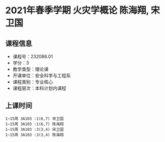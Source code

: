 # 2021年春季学期 火灾学概论 陈海翔, 宋卫国






## 课程信息

- 课程号：232086.01
- 学分：3
- 教学类型：理论课
- 开课单位：安全科学与工程系
- 课程类别：专业核心
- 课程层次：本科计划内课程

## 上课时间

```
1~15周 3A103 :1(6,7) 宋卫国
1~15周 3A103 :1(6,7) 陈海翔
1~15周 3A103 :3(3,4) 宋卫国
1~15周 3A103 :3(3,4) 陈海翔
```

